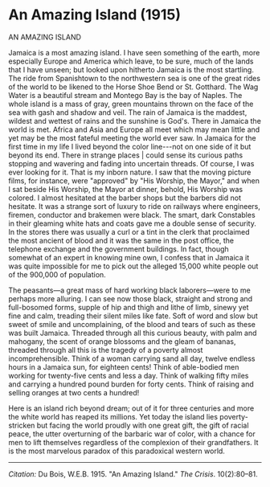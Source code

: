 <!--
title:   An Amazing Island
author:  Du Bois, W.E.B.
journal: The Crisis
year:    1915
volume:  10
issue:   2
pages:   80-81
-->
# An Amazing Island (1915)

AN AMAZING ISLAND

Jamaica is a most amazing island. I have seen something of the earth, more especially Europe and America which leave, to be sure, much of the lands that I have unseen; but looked upon hitherto Jamaica is the most startling. The ride from Spanishtown to the northwestern sea is one of the great rides of the world to be likened to the Horse Shoe Bend or St. Gotthard. The Wag Water is a beautiful stream and Montego Bay is the bay of Naples. The whole island is a mass of gray, green mountains thrown on the face of the sea with gash and shadow and veil. The rain of Jamaica is the maddest, wildest and wettest of rains and the sunshine is God's. There in Jamaica the world is met. Africa and Asia and Europe all meet which may mean little and yet may be the most fateful meeting the world ever saw. In Jamaica for the first time in my life I lived beyond the color line---not on one side of it but beyond its end. There in strange places | could sense its curious paths stopping and wavering and fading into uncertain threads. Of course, I was ever looking for it. That is my inborn nature. I saw that the moving picture films, for instance, were "approved" by "His Worship, the Mayor," and when I sat beside His Worship, the Mayor at dinner, behold, His Worship was colored. I almost hesitated at the barber shops but the barbers did not hesitate. It was a strange sort of luxury to ride on railways where engineers, firemen, conductor and brakemen were black. The smart, dark Constables in their gleaming 
white hats and coats gave me a double sense of security. In the stores there was usually a curl or a tint in the clerk that proclaimed the most ancient of blood and it was the same in the post office, the telephone exchange and the government buildings. In fact, though somewhat of an expert in knowing mine own, I confess that in Jamaica it was quite impossible for me to pick out the alleged 15,000 white people out of the 900,000 of population. 

The peasants—a great mass of hard working black laborers—were to me perhaps more alluring. I can see now those black, straight and strong and full-bosomed forms, supple of hip and thigh and lithe of limb, sinewy yet fine and calm, treading their silent miles like fate. Soft of word and slow but sweet of smile and uncomplaining, of the blood and tears of such as these was built Jamaica. Threaded through all this curious beauty, with palm and mahogany, the scent of orange blossoms and the gleam of bananas, threaded through all this is the tragedy of a poverty almost incomprehensible. Think of a woman carrying sand all day, twelve endless hours in a Jamaica sun, for eighteen cents! Think of able-bodied men working for twenty-five cents and less a day. Think of walking fifty miles and carrying a hundred pound burden for forty cents. Think of raising and selling oranges at two cents a hundred! 

Here is an island rich beyond dream; out of it for three centuries and more the white world has reaped its millions. Yet today the island lies poverty-stricken but facing the world proudly with one great gift, the gift of racial peace, the utter overturning of the barbaric war of color, with a chance for men to lift themselves regardless of the complexion of their grandfathers. It is the most marvelous paradox of this paradoxical western world. 

______
*Citation:* Du Bois, W.E.B. 1915. "An Amazing Island." *The Crisis*. 10(2):80&ndash;81.
